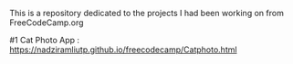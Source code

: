 This is a repository dedicated to the projects I had been working on from FreeCodeCamp.org 

#1 Cat Photo App : https://nadziramliutp.github.io/freecodecamp/Catphoto.html
